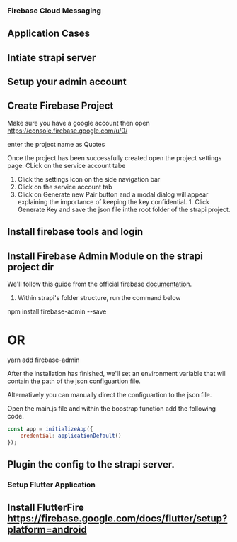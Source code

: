 ### Firebase Cloud Messaging
## Application Cases
## Intiate strapi server
## Setup your admin account
## Create Firebase Project

Make sure you have a google account then open https://console.firebase.google.com/u/0/ 

enter the project name as Quotes

Once the project has been successfully created open the project settings page. CLick on the service account tabe
1. Click the settings Icon on the side navigation bar
1. Click on the service account tab
1. Click on Generate new Pair button and a modal dialog will appear explaining the importance of keeping the key confidential. 1. Click Generate Key and save the json file inthe root folder of the strapi project.

## Install firebase tools and login
## Install Firebase Admin Module on the strapi project dir

We'll follow this guide from the official firebase [documentation](https://firebase.google.com/docs/admin/setup).

1. Within strapi's folder structure, run the command below

npm install firebase-admin --save
# OR
yarn add firebase-admin

After the installation has finished, we'll set an environment variable that will contain the path of the json configuartion file.

Alternatively you can manually direct the configuartion to the json file.

Open the main.js file and within the boostrap function add the following code.

```js
const app = initializeApp({
    credential: applicationDefault()
});

```
## Plugin the config to the strapi server.

### Setup Flutter Application
## Install FlutterFire https://firebase.google.com/docs/flutter/setup?platform=android
